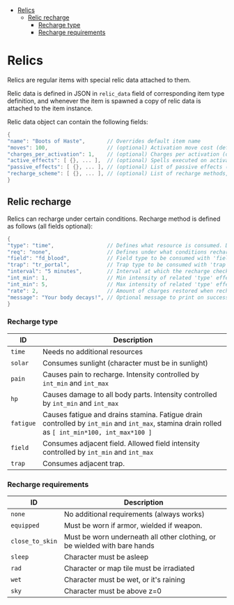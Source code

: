 - [Relics](#relics)
  - [Relic recharge](#relic-recharge)
    - [Recharge type](#recharge-type)
    - [Recharge requirements](#recharge-requirements)

# Relics

Relics are regular items with special relic data attached to them.

Relic data is defined in JSON in `relic_data` field of corresponding item type definition, and
whenever the item is spawned a copy of relic data is attached to the item instance.

Relic data object can contain the following fields:

```c++
{
"name": "Boots of Haste",       // Overrides default item name
"moves": 100,                   // (optional) Activation move cost (default 100)
"charges_per_activation": 1,    // (optional) Charges per activation (default 1)
"active_effects": [ {}, ... ],  // (optional) Spells executed on activation (identical to `hit_you_effect`, see [MAGIC.md](MAGIC.md/#hit_you_effect))
"passive_effects": [ {}, ... ], // (optional) List of passive effects (enchantments), see [MAGIC.md](MAGIC.md/#enchantments)
"recharge_scheme": [ {}, ... ], // (optional) List of recharge methods, see below
}
```

## Relic recharge

Relics can recharge under certain conditions. Recharge method is defined as follows (all fields
optional):

```c++
{
"type": "time",                 // Defines what resource is consumed. Default: time
"req": "none",                  // Defines under what conditions recharge works. Default: none (no special requirements)
"field": "fd_blood",            // Field type to be consumed with 'field' recharge type
"trap": "tr_portal",            // Trap type to be consumed with 'trap' recharge type
"interval": "5 minutes",        // Interval at which the recharge check is done. Default: 1 second
"int_min": 1,                   // Min intensity of related 'type' effect. Default: 0
"int_min": 5,                   // Max intensity of related 'type' effect. Default: 0
"rate": 2,                      // Amount of charges restored when recharge operation succeeds. Default: 0
"message": "Your body decays!", // Optional message to print on success
}
```

### Recharge type

| ID        | Description                                                                                                                                    |
| --------- | ---------------------------------------------------------------------------------------------------------------------------------------------- |
| `time`    | Needs no additional resources                                                                                                                  |
| `solar`   | Consumes sunlight (character must be in sunlight)                                                                                              |
| `pain`    | Causes pain to recharge. Intensity controlled by `int_min` and `int_max`                                                                       |
| `hp`      | Causes damage to all body parts. Intensity controlled by `int_min` and `int_max`                                                               |
| `fatigue` | Causes fatigue and drains stamina. Fatigue drain controlled by `int_min` and `int_max`, stamina drain rolled as `[ int_min*100, int_max*100 ]` |
| `field`   | Consumes adjacent field. Allowed field intensity controlled by `int_min` and `int_max`                                                         |
| `trap`    | Consumes adjacent trap.                                                                                                                        |

### Recharge requirements

| ID              | Description                                                               |
| --------------- | ------------------------------------------------------------------------- |
| `none`          | No additional requirements (always works)                                 |
| `equipped`      | Must be worn if armor, wielded if weapon.                                 |
| `close_to_skin` | Must be worn underneath all other clothing, or be wielded with bare hands |
| `sleep`         | Character must be asleep                                                  |
| `rad`           | Character or map tile must be irradiated                                  |
| `wet`           | Character must be wet, or it's raining                                    |
| `sky`           | Character must be above z=0                                               |
